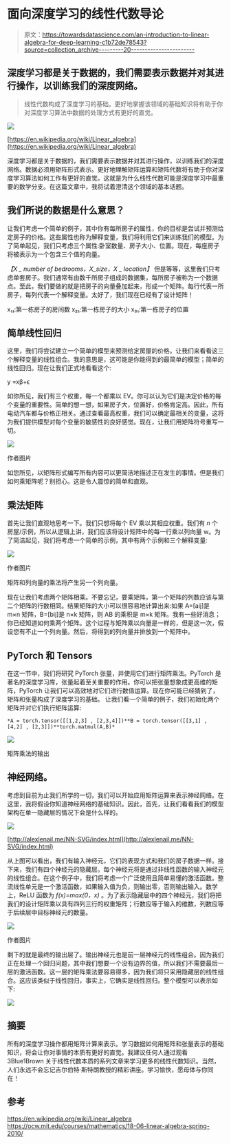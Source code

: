 # 面向深度学习的线性代数导论

> 原文：<https://towardsdatascience.com/an-introduction-to-linear-algebra-for-deep-learning-c1b72de78543?source=collection_archive---------20----------------------->

## 深度学习都是关于数据的，我们需要表示数据并对其进行操作，以训练我们的深度网络。

> 线性代数构成了深度学习的基础。更好地掌握该领域的基础知识将有助于你对深度学习算法中数据的处理方式有更好的直觉。

![](img/20179e7417b46053dc36af1a64859e35.png)

[https://en.wikipedia.org/wiki/Linear_algebra](https://en.wikipedia.org/wiki/Linear_algebra)

深度学习都是关于数据的，我们需要表示数据并对其进行操作，以训练我们的深度网络。数据必须用矩阵形式表示。更好地理解矩阵运算和矩阵代数将有助于你对深度学习算法如何工作有更好的直觉。这就是为什么线性代数可能是深度学习中最重要的数学分支。在这篇文章中，我将试着澄清这个领域的基本话题。

## **我们所说的数据是什么意思？**

让我们考虑一个简单的例子，其中你有每所房子的属性，你的目标是尝试并预测给定房子的价格。这些属性也称为解释变量，我们将利用它们来训练我们的模型。为了简单起见，我们只考虑三个属性:卧室数量、房子大小、位置。现在，每座房子将被表示为一个包含三个值的向量。

*【X _ number of bedrooms，X_size，X _ location】*
但是等等，这里我们只考虑单套房子。我们通常有由数千所房子组成的数据集，每所房子被称为一个数据点。至此，我们要做的就是把房子的向量叠加起来，形成一个矩阵。每行代表一所房子，每列代表一个解释变量。太好了，我们现在已经有了设计矩阵！

x₁₁:第一栋房子的房间数
x₂₁:第一栋房子的大小
x₃₁:第一栋房子的位置

## **简单线性回归**

这里，我们将尝试建立一个简单的模型来预测给定房屋的价格。让我们来看看这三个解释变量的线性组合。我的意思是，这可能是你能得到的最简单的模型；简单的线性回归。现在让我们正式地看看这个:

y =xβ+ϵ

如你所见，我们有三个权重，每一个都乘以 EV。你可以认为它们是决定价格的每个变量的重要性。简单的想一想，如果房子大，位置好，价格肯定高。因此，所有电动汽车都与价格正相关。通过查看最高权重，我们可以确定最相关的变量，这将为我们提供模型对每个变量的敏感性的良好感觉。现在，让我们用矩阵符号重写一切。

![](img/a13f7196b9cd500958e6e0748c8ec164.png)

作者图片

如您所见，以矩阵形式编写所有内容可以更简洁地描述正在发生的事情。但是我们如何乘矩阵呢？别担心。这是令人震惊的简单和直观。

## **乘法矩阵**

首先让我们直观地思考一下。我们只想将每个 EV 乘以其相应权重。我们有 *n* 个房屋/示例，所以从逻辑上讲，我们应该将设计矩阵中的每一行乘以列向量 w。为了简洁起见，我们将考虑一个简单的示例，其中有两个示例和三个解释变量:

![](img/f8e84e019972a02f07f36a97b8c706c7.png)

作者图片

矩阵和列向量的乘法将产生另一个列向量。

现在让我们考虑两个矩阵相乘。不要忘记，要乘矩阵，第一个矩阵的列数应该与第二个矩阵的行数相同。结果矩阵的大小可以很容易地计算出来:如果 A=[aij]是 m×n 矩阵，B=[bij]是 n×k 矩阵，则 AB 的乘积是 m×k 矩阵。我有一些好消息；你已经知道如何乘两个矩阵。这个过程与矩阵乘以向量是一样的，但是这一次，假设您有不止一个列向量。然后，将得到的列向量并排放到一个矩阵中。

## **PyTorch 和 Tensors**

在这一节中，我们将研究 PyTorch 张量，并使用它们进行矩阵乘法。PyTorch 是著名的深度学习库，张量起着至关重要的作用。你可以把张量想象成更高维的矩阵，PyTorch 让我们可以高效地对它们进行数值运算。现在你可能已经猜到了，矩阵和张量构成了深度学习的基础。
让我们看一个简单的例子，我们初始化两个矩阵并对它们执行矩阵运算:

```
*A = torch.tensor([[1,2,3] , [2,3,4]])**B = torch.tensor([[3,1] , [4,2] , [2,3]])**torch.matmul(A,B)*
```

![](img/07bfdffae827cf632b62bd1269fa67bf.png)

矩阵乘法的输出

## **神经网络。**

考虑到目前为止我们所学的一切，我们可以开始应用矩阵运算来表示神经网络。在这里，我将假设你知道神经网络的基础知识。因此，首先，让我们看看我们的模型架构在单一隐藏层的情况下会是什么样的。

![](img/6863d2461834edddc542f1936e91732f.png)

[http://alexlenail.me/NN-SVG/index.html](http://alexlenail.me/NN-SVG/index.html)

从上图可以看出，我们有输入神经元，它们的表现方式和我们的房子数据一样。接下来，我们有四个神经元的隐藏层。每个神经元将是通过非线性函数的输入神经元的线性组合。在这个例子中，我们将考虑一个广泛使用且简单易懂的激活函数。整流线性单元是一个激活函数，如果输入值为负，则输出零，否则输出输入。数学上，ReLU 函数为 *f(x)=max(0，x)* 。为了表示隐藏层中的四个神经元，我们将把我们的设计矩阵乘以具有四列三行的权重矩阵；行数应等于输入的维数，列数应等于后续层中目标神经元的数量。

![](img/90c353744f3d8cc73d8966349ba0dc12.png)

作者图片

剩下的就是最终的输出层了。输出神经元也是前一层神经元的线性组合。因为我们正在处理一个回归问题，其中我们想要一个没有边界的值，所以我们不需要最后一层的激活函数。这一层的矩阵乘法要容易得多，因为我们将只采用隐藏层的线性组合。这应该类似于线性回归，事实上，它确实是线性回归。整个模型可以表示如下:

![](img/3c73f28dfda55e1589dbd76afd751875.png)

## 摘要

所有的深度学习操作都用矩阵计算来表示。学习数据如何用矩阵和张量表示的基础知识，将会让你对事情的本质有更好的直觉。我建议任何人通过观看 3Blue1Brown 关于线性代数本质的系列文章来学习更多的线性代数知识。当然，人们永远不会忘记吉尔伯特·斯特朗教授的精彩讲座。学习愉快，愿母体与你同在！

## 参考

<https://en.wikipedia.org/wiki/Linear_algebra>  <https://ocw.mit.edu/courses/mathematics/18-06-linear-algebra-spring-2010/> 